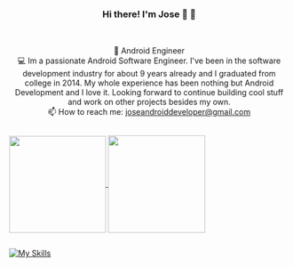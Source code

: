 


<h3 align="center">Hi there! I'm Jose 👋</a> 👋</h3>
<br>
<p align="center">
  👾  Android Engineer
  <br>
  💻  Im a passionate Android Software Engineer.  I've been in the software development industry for about 9 years already and I graduated from college in 2014.
My whole experience has been nothing but Android Development and I love it. Looking forward to continue building cool stuff and work on other projects 
besides my own.
  <br>
  📫 How to reach me: <a href="mailto: joseandroiddeveloper@gmail.com">joseandroiddeveloper@gmail.com</a>
  
</p>

<div style="display:flex;">
<p align=center>
  <a href="https://github.com/anuraghazra/github-readme-stats" title="Go to Source.">
    <img height=174 align="center" src="https://github-readme-stats.vercel.app/api?username=joseandroidengineer&theme=blue-green&show_icons=true">
  </a>
  <a href="https://github.com/anuraghazra/github-readme-stats">
  <img height=175 align="center" src="https://github-readme-stats.vercel.app/api/top-langs/?username=joseandroidengineer&theme=blue-green&langs_count=10&layout=compact" />
  </a>
  </p>
  </div>

<!--
**joseandroidengineer/joseandroidengineer** is a ✨ _special_ ✨ repository because its `README.md` (this file) appears on your GitHub profile.

Here are some ideas to get you started:

- 🔭 I’m currently working on ...
- 🌱 I’m currently learning ...
- 👯 I’m looking to collaborate on ...
- 🤔 I’m looking for help with ...
- 💬 Ask me about ...
- 📫 How to reach me: ...
- 😄 Pronouns: ...
- ⚡ Fun fact: ...
-->

[![My Skills](https://skillicons.dev/icons?i=androidstudio,java,kotlin,github,firebase,swift&perline=3)](https://skillicons.dev)
